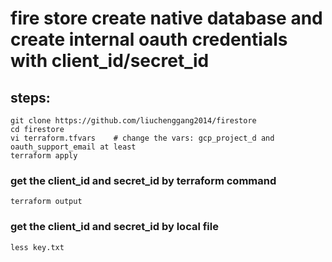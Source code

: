 # fire store create native database and create internal oauth credentials with client_id/secret_id

## steps:
```
git clone https://github.com/liuchenggang2014/firestore
cd firestore
vi terraform.tfvars    # change the vars: gcp_project_d and oauth_support_email at least
terraform apply
``` 

### get the client_id and secret_id by terraform command
```
terraform output
```

### get the client_id and secret_id by local file
```
less key.txt
```
